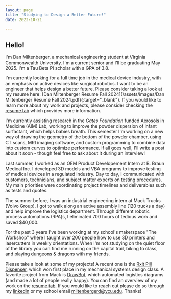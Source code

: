 ```yaml
---
layout: page
title: "Studying to Design a Better Future!"
date: 2023-10-21

---
```

## Hello!

I'm Dan Miltenberger, a mechanical engineering student at Virginia Commonwealth University. I'm a current senior and I'll be graduating May 2025. I'm a Tau Beta Pi scholar with a GPA of 3.8. 

I'm currently looking for a full time job in the medical device industry, with an emphasis on active devices like surgical robotics. I want to be an engineer that helps design a better future. Please consider taking a look at my resume here: [Dan Miltenberger Resume Fall 2024](/assets/images/Dan Miltenberger Resume Fall 2024.pdf){:target="_blank"}. If you would like to learn more about my work and projects, please consider checking the [resume tab](https://danmiltenberger.github.io/resume/) which provides more information. 

I'm currently assisting research in the _Gates Foundation_ funded Aerosols in Medicine (AIM) Lab, working to improve the powder dispersion of infant surfactant, which helps babies breath. This semester I'm working on a new way of drawing the geometry of the bottom of the powder chamber, using CT scans, MRI imaging software, and custom programming to combine data into custom curves to optimize performance. If all goes well, I'll write a post about it soon - though feel free to ask about it during an interview! 

Last summer, I worked as an OEM Product Developement Intern at B. Braun Medical Inc. I developed 3D models and VBA programs to improve testing of medical devices in a regulated industry. Day to day, I communicated with customers, technicians, and subject matter experts on testing procedures. My main priorities were coordinating project timelines and deliverables such as tests and quotes. 

The summer before, I was an industrial engineering intern at Mack Trucks (Volvo Group). I got to walk along an active assembly line (120 trucks a day) and help improve the logistics department. Through different robotic process automations (RPA)s, I eliminated 700 hours of tedious work and saved $40,000.  

For the past 3 years I've been working at my school's makerspace "The Workshop" where I taught over 200 people how to use 3D printers and lasercutters in weekly orientations. When I'm not studying on the quiet floor of the library you can find me running on the capital trail, biking to class, and playing dungeons & dragons with my friends.            

Please take a look at some of my projects! A recent one is the [Rxit Pill Dispenser](https://danmiltenberger.github.io/posts/PILL-PEZ-DISPENSER/), which won first place in my mechanical systems design class. A favorite project from Mack is [DrawBot](https://danmiltenberger.github.io/posts/DRAW-BOT-OVERVIEW/), which automated logistics diagrams (and made a lot of people really happy). You can find an overview of my work on the [resume tab](https://danmiltenberger.github.io/resume/). If you would like to reach out please do so through my [linkedin](https://www.linkedin.com/in/dan-miltenberger/) or my school email miltenbergerd@vcu.edu. Thanks!
